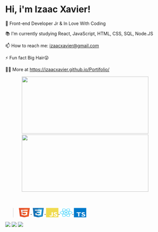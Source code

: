  # Hi, i'm Izaac Xavier!

 🚀 Front-end Developer Jr & In Love With Coding
 
📚 I'm currently studying React, JavaScript, HTML, CSS, SQL, Node.JS

📫 How to reach me: izaacxavier@gmail.com

⚡ Fun fact  Big Hair😜

👨‍💻 More at https://izaacxavier.github.io/Portifolio/



<div align="center" aling-itens: center>
  <a href="https://github.com/izaacxavier">
  <img  width="400cm" height="180em" src="https://github-readme-stats.vercel.app/api?username=izaacxavier&show_icons=true&theme=dark&include_all_commits=true&count_private=true"/>
  <img width="400cm" height="180em" src="https://github-readme-stats.vercel.app/api/top-langs/?username=izaacxavier&layout=compact&langs_count=7&theme=dark"/>
</div>
<br>
<br>
 
 
   > <img align="center" alt="Izaac-HTML" height="30" width="40" src="https://raw.githubusercontent.com/devicons/devicon/master/icons/html5/html5-original.svg">
 > <img align="center" alt="Izaac-CSS" height="30" width="40" src="https://raw.githubusercontent.com/devicons/devicon/master/icons/css3/css3-original.svg">
 > <img align="center" alt="Izaac-Js" height="30" width="40" src="https://raw.githubusercontent.com/devicons/devicon/master/icons/javascript/javascript-plain.svg">
 > <img align="center" alt="Izaac-React" height="30" width="40" src="https://raw.githubusercontent.com/devicons/devicon/master/icons/react/react-original.svg">
 >  <img align="center" alt="Izaac-Ts" height="30" width="40" src="https://raw.githubusercontent.com/devicons/devicon/master/icons/typescript/typescript-plain.svg">
 
 <div>
  <a href = "mailto:izaacxavier@gmail.com"><img src="https://img.shields.io/badge/-Gmail-%23333?style=for-the-badge&logo=gmail&logoColor=white" target="_blank"></a>
 <a href="https://www.linkedin.com/in/izaacxavier/" target="_blank"><img src="https://img.shields.io/badge/-LinkedIn-%230077B5?style=for-the-badge&logo=linkedin&logoColor=white" target="_blank"></a> 
   <a href="https://medium.com/@izaacxavier" target="_blank"><img src="https://img.shields.io/badge/Medium-12100E?style=for-the-badge&logo=medium&logoColor=white" target="_blank"></a> 
 </div>
          
          

  

<!--
**Izaacxavier/Izaacxavier** is a ✨ _special_ ✨ repository because its `README.md` (this file) appears on your GitHub profile.

Here are some ideas to get you started:

- 🔭 I’m currently working on front-end.
- 🌱 I’m currently learning Html, css e javascript.
- 👯 I’m looking to collaborate on.
- 🤔 I’m looking for help with.
- 💬 Ask me about.
- 📫 How to reach me: ...
- 😄 Pronouns: ele/dele...
- ⚡ Fun fact: ...
-->

